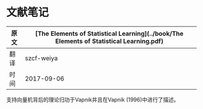 # 文献笔记

| 原文   | [The Elements of Statistical Learning](../book/The Elements of Statistical Learning.pdf) |
| ---- | ---------------------------------------- |
| 翻译   | szcf-weiya                               |
| 时间   | 2017-09-06                               |

支持向量机背后的理论归功于Vapnik并且在Vapnik (1996)中进行了描述。
